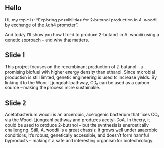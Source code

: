## Hello
Hi, my topic is:
“Exploring possibilities for 2-butanol production in A. woodii by exchange of the Adh4 promoter”.

And today I’ll show you how I tried to produce 2-butanol in A. woodii using a genetic approach – and why that matters.

## Slide 1
This project focuses on the recombinant production of 2-butanol – a promising biofuel with higher energy density than ethanol.
Since microbial production is still limited, genetic engineering is used to increase yields.
By linking it to the Wood-Ljungdahl pathway, CO₂ can be used as a carbon source – making the process more sustainable.

## Slide 2
Acetobacterium woodii is an anaerobic, acetogenic bacterium that fixes CO₂ via the Wood-Ljungdahl pathway and produces acetyl-CoA.
In theory, it could be used to produce 2-butanol – but the synthesis is energetically challenging.
Still, A. woodii is a great chassis: it grows well under anaerobic conditions, it’s robust, genetically accessible, and doesn’t form harmful byproducts – making it a safe and interesting organism for biotechnology.


